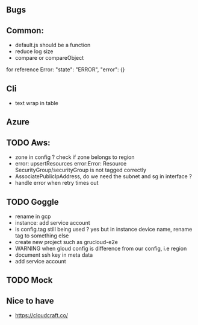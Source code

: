 ## Bugs

## Common:

- default.js should be a function
- reduce log size
- compare or compareObject

for reference Error:
"state": "ERROR",
"error": {}

## Cli

- text wrap in table

## Azure

## TODO Aws:

- zone in config ? check if zone belongs to region
- error: upsertResources error:Error: Resource SecurityGroup/securityGroup is not tagged correctly
- AssociatePublicIpAddress, do we need the subnet and sg in interface ?
- handle error when retry times out

## TODO Goggle

- rename in gcp
- instance: add service account
- is config.tag still being used ? yes but in instance device name, rename tag to something else
- create new project such as grucloud-e2e
- WARNING when gloud config is difference from our config, i.e region
- document ssh key in meta data
- add service account

## TODO Mock

## Nice to have

- https://cloudcraft.co/
